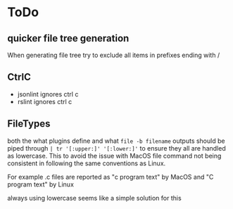 # ToDo

## quicker file tree generation

When generating file tree try to exclude all items in
prefixes ending with /

## CtrlC

- jsonlint ignores ctrl c
- rslint  ignores ctrl c

## FileTypes

both the what plugins define and what `file -b filename` outputs should be
piped through `| tr '[:upper:]' '[:lower:]'` to ensure they all are handled
as lowercase. This to avoid the issue with MacOS file command not
being consistent in following the same conventions as Linux.

For example .c files are reported as "c program text" by MacOS and
"C program text" by Linux

always using lowercase seems like a simple solution for this
